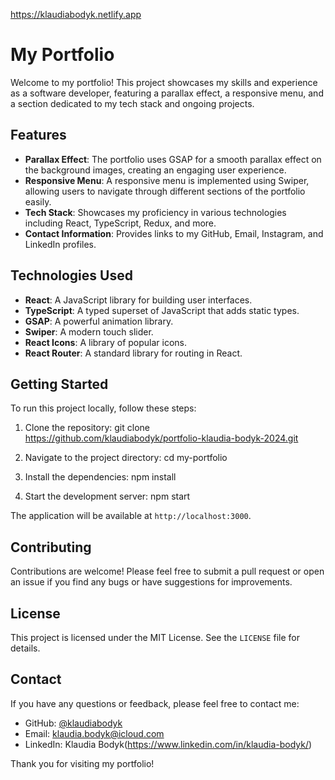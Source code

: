 https://klaudiabodyk.netlify.app

# My Portfolio

Welcome to my portfolio! This project showcases my skills and experience as a software developer, featuring a parallax effect, a responsive menu, and a section dedicated to my tech stack and ongoing projects.

## Features

- **Parallax Effect**: The portfolio uses GSAP for a smooth parallax effect on the background images, creating an engaging user experience.
- **Responsive Menu**: A responsive menu is implemented using Swiper, allowing users to navigate through different sections of the portfolio easily.
- **Tech Stack**: Showcases my proficiency in various technologies including React, TypeScript, Redux, and more.
- **Contact Information**: Provides links to my GitHub, Email, Instagram, and LinkedIn profiles.

## Technologies Used

- **React**: A JavaScript library for building user interfaces.
- **TypeScript**: A typed superset of JavaScript that adds static types.
- **GSAP**: A powerful animation library.
- **Swiper**: A modern touch slider.
- **React Icons**: A library of popular icons.
- **React Router**: A standard library for routing in React.

## Getting Started

To run this project locally, follow these steps:

1. Clone the repository:
   git clone https://github.com/klaudiabodyk/portfolio-klaudia-bodyk-2024.git

2. Navigate to the project directory:
   cd my-portfolio

3. Install the dependencies:
   npm install

4. Start the development server:
   npm start


The application will be available at `http://localhost:3000`.

## Contributing

Contributions are welcome! Please feel free to submit a pull request or open an issue if you find any bugs or have suggestions for improvements.

## License

This project is licensed under the MIT License. See the `LICENSE` file for details.

## Contact

If you have any questions or feedback, please feel free to contact me:

- GitHub: [@klaudiabodyk](https://github.com/klaudiabodyk)
- Email: klaudia.bodyk@icloud.com
- LinkedIn: Klaudia Bodyk(https://www.linkedin.com/in/klaudia-bodyk/)

Thank you for visiting my portfolio!
